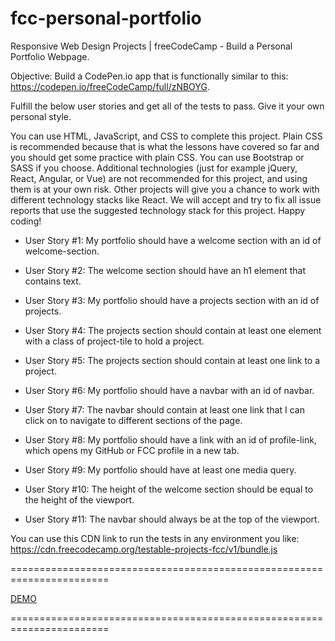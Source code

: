 # fcc-personal-portfolio

Responsive Web Design Projects | freeCodeCamp - Build a Personal Portfolio Webpage.

Objective: Build a CodePen.io app that is functionally similar to this: https://codepen.io/freeCodeCamp/full/zNBOYG.

Fulfill the below user stories and get all of the tests to pass. Give it your own personal style.

You can use HTML, JavaScript, and CSS to complete this project. Plain CSS is recommended because that is what the lessons have covered so far and you should get some practice with plain CSS. You can use Bootstrap or SASS if you choose. Additional technologies (just for example jQuery, React, Angular, or Vue) are not recommended for this project, and using them is at your own risk. Other projects will give you a chance to work with different technology stacks like React. We will accept and try to fix all issue reports that use the suggested technology stack for this project. Happy coding!

* User Story #1: My portfolio should have a welcome section with an id of welcome-section.

* User Story #2: The welcome section should have an h1 element that contains text.

* User Story #3: My portfolio should have a projects section with an id of projects.

* User Story #4: The projects section should contain at least one element with a class of project-tile to hold a project.

* User Story #5: The projects section should contain at least one link to a project.

* User Story #6: My portfolio should have a navbar with an id of navbar.

* User Story #7: The navbar should contain at least one link that I can click on to navigate to different sections of the page.

* User Story #8: My portfolio should have a link with an id of profile-link, which opens my GitHub or FCC profile in a new tab.

* User Story #9: My portfolio should have at least one media query.

* User Story #10: The height of the welcome section should be equal to the height of the viewport.

* User Story #11: The navbar should always be at the top of the viewport.

You can use this CDN link to run the tests in any environment you like: https://cdn.freecodecamp.org/testable-projects-fcc/v1/bundle.js


=======================================================================

[DEMO](https://staog.github.io/fcc-personal-portfolio/)

=======================================================================
